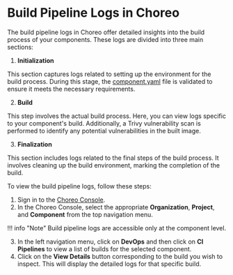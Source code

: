 # Build Pipeline Logs in Choreo

The build pipeline logs in Choreo offer detailed insights into the build process of your components. These logs are divided into three main sections:

1. **Initialization**

This section captures logs related to setting up the environment for the build process. During this stage, the [component.yaml](https://wso2.com/choreo/docs/develop-components/manage-component-source-configurations/#overview-of-the-componentyaml-file) file is validated to ensure it meets the necessary requirements.

2. **Build**

This step involves the actual build process. Here, you can view logs specific to your component's build. Additionally, a Trivy vulnerability scan is performed to identify any potential vulnerabilities in the built image.

3. **Finalization**

This section includes logs related to the final steps of the build process. It involves cleaning up the build environment, marking the completion of the build.

To view the build pipeline logs, follow these steps:

1. Sign in to the [Choreo Console](https://console.choreo.dev/).
2. In the Choreo Console, select the appropriate **Organization**, **Project**, and **Component** from the top navigation menu.

!!! info "Note"
     Build pipeline logs are accessible only at the component level.

3. In the left navigation menu, click on **DevOps** and then click on **CI Pipelines** to view a list of builds for the selected component.
4. Click on the **View Details** button corresponding to the build you wish to inspect. This will display the detailed logs for that specific build.